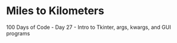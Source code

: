 # Miles to Kilometers 
 100 Days of Code - Day 27 - Intro to Tkinter, args, kwargs, and GUI programs
